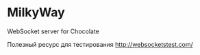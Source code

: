 # MilkyWay
WebSocket server for Chocolate

Полезный ресурс для тестирования
http://websocketstest.com/
